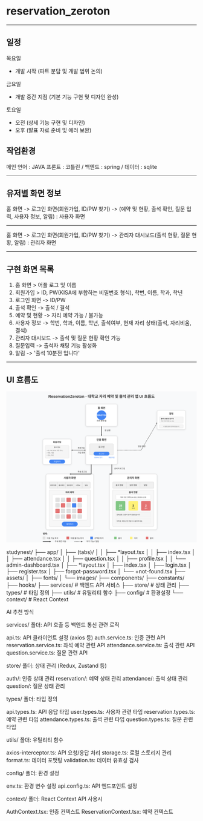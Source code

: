 # reservation_zeroton
---------------------------------------------------------------------------
일정
---------------------------------------------------------------------------
목요일 
- 개발 시작 (파트 분담 및 개발 범위 논의)

금요일 
- 개발 중간 지점 (기본 기능 구현 및 디자인 완성)

토요일 
- 오전 (상세 기능 구현 및 디자인)
- 오후 (발표 자료 준비 및 에러 보완)

작업환경
---------------------------------------------------------------------------
메인 언어 : JAVA
프론트 : 코틀린 /
백엔드 : spring /
데이터 : sqlite

---------------------------------------------------------------------------
유저별 화면 정보
---------------------------------------------------------------------------

홈 화면 -> 로그인 화면(회원가입, ID/PW 찾기) -> (예약 및 현황, 출석 확인, 질문 입력, 사용자 정보, 알림) : 사용자 화면

-------------------------------------------------------------------------------------------------------------
홈 화면 -> 로그인 화면(회원가입, ID/PW 찾기) -> 관리자 대시보드(출석 현황, 질문 현황, 알림)             : 관리자 화면

---------------------------------------------------------------------------
구현 화면 목록
---------------------------------------------------------------------------

1. 홈 화면 > 어플 로그 및 이름
2. 회원가입 > ID, PW(KISA에 부합하는 비밀번호 형식), 학번, 이름, 학과, 학년
3. 로그인 화면 -> ID/PW
4. 출석 확인 -> 출석 / 결석
5. 예약 및 현황 -> 자리 예약 가능 / 불가능
6. 사용자 정보 -> 학번, 학과, 이름, 학년, 출석여부, 현재 자리 상태(출석, 자리비움, 결석)
7. 관리자 대시보드 -> 출석 및 질문 현황 확인 가능
8. 질문입력 -> 출석자 채팅 기능 활성화
9. 알림 -> '출석 10분전 입니다'
---------------------------------------------------------------------------
## UI 흐름도
![ReservationZeroton UI 흐름도](images/reservation-zeroton-improved-flow.svg)


studynest/
├── app/
│   ├── (tabs)/
│   │   ├── *layout.tsx
│   │   ├── index.tsx
│   │   ├── attendance.tsx
│   │   ├── question.tsx
│   │   ├── profile.tsx
│   │   └── admin-dashboard.tsx
│   ├── *layout.tsx
│   ├── index.tsx
│   ├── login.tsx
│   ├── register.tsx
│   ├── forgot-password.tsx
│   └── +not-found.tsx
├── assets/
│   ├── fonts/
│   └── images/
├── components/
├── constants/
├── hooks/
├── services/        # 백엔드 API 서비스
├── store/           # 상태 관리
├── types/           # 타입 정의
├── utils/           # 유틸리티 함수
├── config/          # 환경설정
└── context/         # React Context


AI 추천 방식

services/ 폴더: API 호출 등 백엔드 통신 관련 로직

api.ts: API 클라이언트 설정 (axios 등)
auth.service.ts: 인증 관련 API
reservation.service.ts: 좌석 예약 관련 API
attendance.service.ts: 출석 관련 API
question.service.ts: 질문 관련 API


store/ 폴더: 상태 관리 (Redux, Zustand 등)

auth/: 인증 상태 관리
reservation/: 예약 상태 관리
attendance/: 출석 상태 관리
question/: 질문 상태 관리


types/ 폴더: 타입 정의

api.types.ts: API 응답 타입
user.types.ts: 사용자 관련 타입
reservation.types.ts: 예약 관련 타입
attendance.types.ts: 출석 관련 타입
question.types.ts: 질문 관련 타입


utils/ 폴더: 유틸리티 함수

axios-interceptor.ts: API 요청/응답 처리
storage.ts: 로컬 스토리지 관리
format.ts: 데이터 포맷팅
validation.ts: 데이터 유효성 검사


config/ 폴더: 환경 설정

env.ts: 환경 변수 설정
api.config.ts: API 엔드포인트 설정


context/ 폴더: React Context API 사용시

AuthContext.tsx: 인증 컨텍스트
ReservationContext.tsx: 예약 컨텍스트
